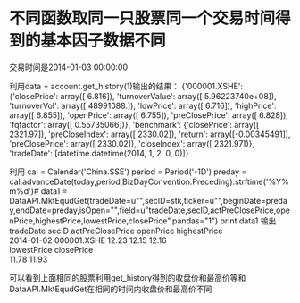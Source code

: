 # 不同函数取同一只股票同一个交易时间得到的基本因子数据不同

交易时间是2014-01-03 00:00:00

利用data = account.get_history(1)输出的结果：
{'000001.XSHE': {'closePrice': array([ 6.816]), 'turnoverValue': array([  5.96223740e+08]), 'turnoverVol': array([ 48991088.]), 'lowPrice': array([ 6.716]), 'highPrice': array([ 6.855]), 'openPrice': array([ 6.755]), 'preClosePrice': array([ 6.828]), 'fqfactor': array([ 0.55735066])}, 'benchmark': {'closePrice': array([ 2321.97]), 'preCloseIndex': array([ 2330.02]), 'return': array([-0.00345491]), 'preClosePrice': array([ 2330.02]), 'closeIndex': array([ 2321.97])}, 'tradeDate': [datetime.datetime(2014, 1, 2, 0, 0)]}


利用
cal = Calendar('China.SSE')
period = Period('-1D')
preday = cal.advanceDate(today,period,BizDayConvention.Preceding).strftime('%Y%m%d')#
data1 = DataAPI.MktEqudGet(tradeDate=u"",secID=stk,ticker=u"",beginDate=preday,endDate=preday,isOpen="",field=u"tradeDate,secID,actPreClosePrice,openPrice,highestPrice,lowestPrice,closePrice",pandas="1")
print data1
输出
tradeDate      secID         actPreClosePrice    openPrice     highestPrice  
2014-01-02     000001.XSHE     12.23           12.15        12.16   
  lowestPrice     closePrice       
  11.78           11.93 	


可以看到上面相同的股票利用get_history得到的收盘价和最高价等和DataAPI.MktEqudGet在相同的时间内收盘价和最高价不同
